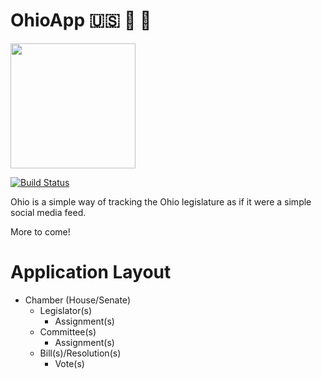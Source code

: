 # OhioApp :us: :scroll: :newspaper:

<img width="200px" src="https://upload.wikimedia.org/wikipedia/commons/4/4c/Flag_of_Ohio.svg"></img>

[![Build Status](https://travis-ci.org/JesseHerrick/ohio.svg?branch=master)](https://travis-ci.org/JesseHerrick/ohio)

Ohio is a simple way of tracking the Ohio legislature as if it were a simple social media feed.

More to come!

# Application Layout

* Chamber (House/Senate)
    * Legislator(s)
        * Assignment(s)
    * Committee(s)
        * Assignment(s)
    * Bill(s)/Resolution(s)
        * Vote(s)
